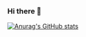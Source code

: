### Hi there 👋
[![Anurag's GitHub stats](https://github-readme-stats.vercel.app/api?username=kake-r&count_private=true)](https://github.com/anuraghazra/github-readme-stats)



<!--
**kake-r/kake-r** is a ✨ _special_ ✨ repository because its `README.md` (this file) appears on your GitHub profile.

Here are some ideas to get you started:

- 🔭 I’m currently working on ...
- 🌱 I’m currently learning ...
- 👯 I’m looking to collaborate on ...
- 🤔 I’m looking for help with ...
- 💬 Ask me about ...
- 📫 How to reach me: ...
- 😄 Pronouns: ...
- ⚡ Fun fact: ...
-->
